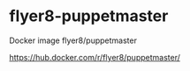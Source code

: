 # flyer8-puppetmaster
Docker image flyer8/puppetmaster

https://hub.docker.com/r/flyer8/puppetmaster/
